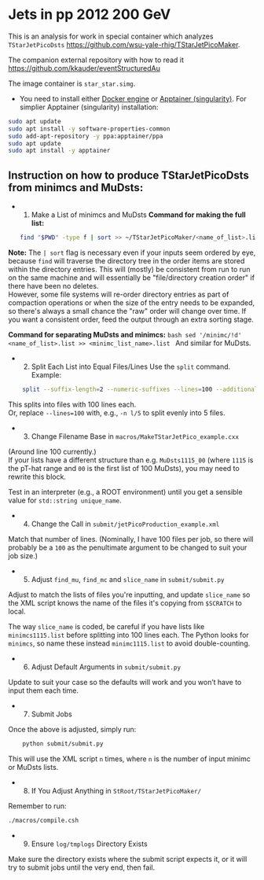
# Jets in pp 2012 200 GeV

This is an analysis for work in special container which analyzes `TStarJetPicoDsts` https://github.com/wsu-yale-rhig/TStarJetPicoMaker.

The companion external repository with how to read it
https://github.com/kkauder/eventStructuredAu 


The image container is `star_star.simg`.
- You need to install either [Docker engine](https://docs.docker.com/get-started/get-docker/) or [Apptainer (singularity)](https://apptainer.org/docs/admin/main/installation.html).
For simplier Apptainer (singularity) installation:
```bash
sudo apt update
sudo apt install -y software-properties-common
sudo add-apt-repository -y ppa:apptainer/ppa
sudo apt update
sudo apt install -y apptainer
```




## Instruction on how to produce TStarJetPicoDsts from minimcs and MuDsts:

* 1. Make a List of minimcs and MuDsts
**Command for making the full list:**
    ```bash
    find "$PWD" -type f | sort >> ~/TStarJetPicoMaker/<name_of_list>.list
    ```
**Note:** The `| sort` flag is necessary even if your inputs seem ordered by eye, because `find` will traverse the directory tree in the order items are stored within the directory entries. This will (mostly) be consistent from run to run on the same machine and will essentially be "file/directory creation order" if there have been no deletes.  
However, some file systems will re-order directory entries as part of compaction operations or when the size of the entry needs to be expanded, so there's always a small chance the "raw" order will change over time. If you want a consistent order, feed the output through an extra sorting stage.
    
**Command for separating MuDsts and minimcs:**
    ```bash
    sed '/minimc/!d' <name_of_list>.list >> <minimc_list_name>.list
    ```
    And similar for MuDsts.

* 2. Split Each List into Equal Files/Lines
Use the `split` command. Example:
```bash
    split --suffix-length=2 --numeric-suffixes --lines=100 --additional-suffix=.list --verbose <input_filename> <output_prefix>_
```
This splits into files with 100 lines each.  
Or, replace `--lines=100` with, e.g., `-n l/5` to split evenly into 5 files.
    

* 3. Change Filename Base in `macros/MakeTStarJetPico_example.cxx`

(Around line 100 currently.)  
    If your lists have a different structure than e.g. `MuDsts1115_00` (where `1115` is the pT-hat range and `00` is the first list of 100 MuDsts), you may need to rewrite this block.

Test in an interpreter (e.g., a ROOT environment) until you get a sensible value for `std::string unique_name`.

* 4. Change the Call in `submit/jetPicoProduction_example.xml`

Match that number of lines. (Nominally, I have 100 files per job, so there will probably be a `100` as the penultimate argument to be changed to suit your job size.)
    

* 5. Adjust `find_mu`, `find_mc` and `slice_name` in `submit/submit.py`

Adjust to match the lists of files you're inputting, and update `slice_name` so the XML script knows the name of the files it's copying from `$SCRATCH` to local.
    
The way `slice_name` is coded, be careful if you have lists like `minimcs1115.list` before splitting into 100 lines each. The Python looks for `minimcs`, so name these instead `minimc1115.list` to avoid double-counting.


* 6. Adjust Default Arguments in `submit/submit.py`

Update to suit your case so the defaults will work and you won’t have to input them each time.
    

* 7. Submit Jobs

Once the above is adjusted, simply run:
    
```bash
    python submit/submit.py
```
    
This will use the XML script `n` times, where `n` is the number of input minimc or MuDsts lists.
    


* 8. If You Adjust Anything in `StRoot/TStarJetPicoMaker/`

Remember to run:
```bash
./macros/compile.csh
```


* 9. Ensure `log/tmplogs` Directory Exists

Make sure the directory exists where the submit script expects it, or it will try to submit jobs until the very end, then fail.